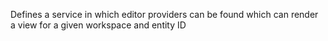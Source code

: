 Defines a service in which editor providers can be found which can render a view for a given workspace and entity ID
